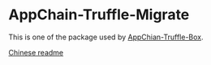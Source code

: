 # AppChain-Truffle-Migrate

This is one of the package used by [AppChian-Truffle-Box](https://github.com/cryptape/appchain-truffle-box).

[Chinese readme](./docs/zh/readme.md)